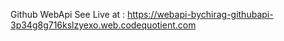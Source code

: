 Github WebApi 
See Live at : https://webapi-bychirag-githubapi-3p34g8g716kslzyexo.web.codequotient.com
